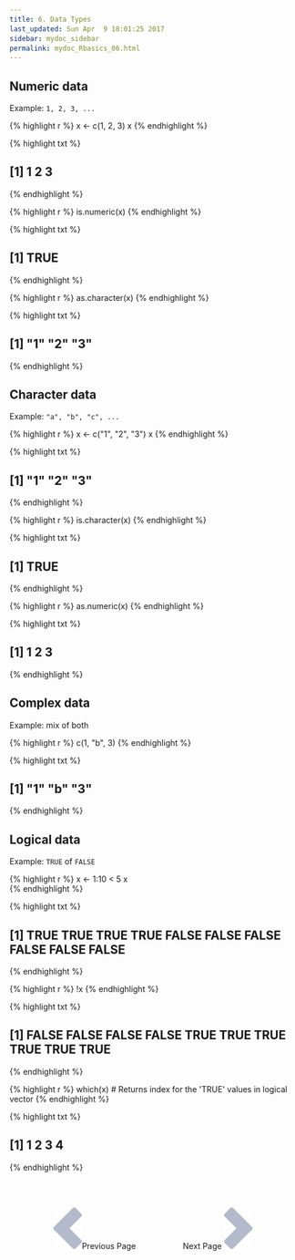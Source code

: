 ```yaml
---
title: 6. Data Types 
last_updated: Sun Apr  9 18:01:25 2017
sidebar: mydoc_sidebar
permalink: mydoc_Rbasics_06.html
---
```


## Numeric data

Example: `1, 2, 3, ...`


{% highlight r %}
x <- c(1, 2, 3)
x
{% endhighlight %}

{% highlight txt %}
## [1] 1 2 3
{% endhighlight %}

{% highlight r %}
is.numeric(x)
{% endhighlight %}

{% highlight txt %}
## [1] TRUE
{% endhighlight %}

{% highlight r %}
as.character(x)
{% endhighlight %}

{% highlight txt %}
## [1] "1" "2" "3"
{% endhighlight %}

## Character data

Example: `"a", "b", "c", ...`


{% highlight r %}
x <- c("1", "2", "3")
x
{% endhighlight %}

{% highlight txt %}
## [1] "1" "2" "3"
{% endhighlight %}

{% highlight r %}
is.character(x)
{% endhighlight %}

{% highlight txt %}
## [1] TRUE
{% endhighlight %}

{% highlight r %}
as.numeric(x)
{% endhighlight %}

{% highlight txt %}
## [1] 1 2 3
{% endhighlight %}

## Complex data

Example: mix of both


{% highlight r %}
c(1, "b", 3)
{% endhighlight %}

{% highlight txt %}
## [1] "1" "b" "3"
{% endhighlight %}

## Logical data

Example: `TRUE` of `FALSE`


{% highlight r %}
x <- 1:10 < 5
x  
{% endhighlight %}

{% highlight txt %}
##  [1]  TRUE  TRUE  TRUE  TRUE FALSE FALSE FALSE FALSE FALSE FALSE
{% endhighlight %}

{% highlight r %}
!x
{% endhighlight %}

{% highlight txt %}
##  [1] FALSE FALSE FALSE FALSE  TRUE  TRUE  TRUE  TRUE  TRUE  TRUE
{% endhighlight %}

{% highlight r %}
which(x) # Returns index for the 'TRUE' values in logical vector
{% endhighlight %}

{% highlight txt %}
## [1] 1 2 3 4
{% endhighlight %}

<br><br><center><a href="mydoc_Rbasics_05.html"><img src="images/left_arrow.png" alt="Previous page."></a>Previous Page &nbsp; &nbsp; &nbsp; &nbsp; &nbsp; &nbsp; &nbsp; &nbsp; &nbsp; &nbsp; Next Page
<a href="mydoc_Rbasics_07.html"><img src="images/right_arrow.png" alt="Next page."></a></center>
